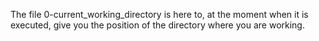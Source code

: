 The file 0-current_working_directory is here to, at the moment when it is executed, give you the position of the directory where you are working.